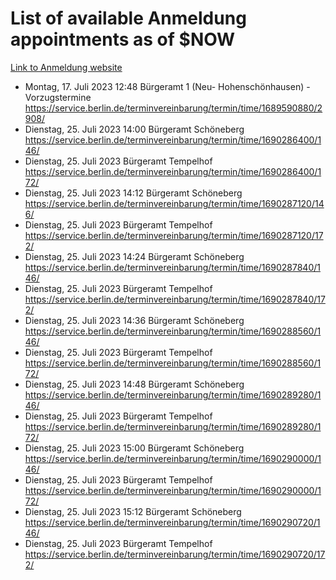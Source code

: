# List of available Anmeldung appointments as of $NOW
[Link to Anmeldung website](https://service.berlin.de/terminvereinbarung/termin/tag.php?termin=1&anliegen[]=120686&dienstleisterlist=122210,122217,327316,122219,327312,122227,327314,122231,327346,122243,327348,122254,122252,329742,122260,329745,122262,329748,122271,327278,122273,327274,122277,327276,330436,122280,327294,122282,327290,122284,327292,122291,327270,122285,327266,122286,327264,122296,327268,150230,329760,122297,327286,122294,327284,122312,329763,122314,329775,122304,327330,122311,327334,122309,327332,317869,122281,327352,122279,329772,122283,122276,327324,122274,327326,122267,329766,122246,327318,122251,327320,122257,327322,122208,327298,122226,327300&herkunft=http%3A%2F%2Fservice.berlin.de%2Fdienstleistung%2F120686%2F)
- Montag, 17. Juli 2023 12:48 Bürgeramt 1 (Neu- Hohenschönhausen) - Vorzugstermine https://service.berlin.de/terminvereinbarung/termin/time/1689590880/2908/
- Dienstag, 25. Juli 2023 14:00 Bürgeramt Schöneberg https://service.berlin.de/terminvereinbarung/termin/time/1690286400/146/
- Dienstag, 25. Juli 2023  Bürgeramt Tempelhof https://service.berlin.de/terminvereinbarung/termin/time/1690286400/172/
- Dienstag, 25. Juli 2023 14:12 Bürgeramt Schöneberg https://service.berlin.de/terminvereinbarung/termin/time/1690287120/146/
- Dienstag, 25. Juli 2023  Bürgeramt Tempelhof https://service.berlin.de/terminvereinbarung/termin/time/1690287120/172/
- Dienstag, 25. Juli 2023 14:24 Bürgeramt Schöneberg https://service.berlin.de/terminvereinbarung/termin/time/1690287840/146/
- Dienstag, 25. Juli 2023  Bürgeramt Tempelhof https://service.berlin.de/terminvereinbarung/termin/time/1690287840/172/
- Dienstag, 25. Juli 2023 14:36 Bürgeramt Schöneberg https://service.berlin.de/terminvereinbarung/termin/time/1690288560/146/
- Dienstag, 25. Juli 2023  Bürgeramt Tempelhof https://service.berlin.de/terminvereinbarung/termin/time/1690288560/172/
- Dienstag, 25. Juli 2023 14:48 Bürgeramt Schöneberg https://service.berlin.de/terminvereinbarung/termin/time/1690289280/146/
- Dienstag, 25. Juli 2023  Bürgeramt Tempelhof https://service.berlin.de/terminvereinbarung/termin/time/1690289280/172/
- Dienstag, 25. Juli 2023 15:00 Bürgeramt Schöneberg https://service.berlin.de/terminvereinbarung/termin/time/1690290000/146/
- Dienstag, 25. Juli 2023  Bürgeramt Tempelhof https://service.berlin.de/terminvereinbarung/termin/time/1690290000/172/
- Dienstag, 25. Juli 2023 15:12 Bürgeramt Schöneberg https://service.berlin.de/terminvereinbarung/termin/time/1690290720/146/
- Dienstag, 25. Juli 2023  Bürgeramt Tempelhof https://service.berlin.de/terminvereinbarung/termin/time/1690290720/172/
